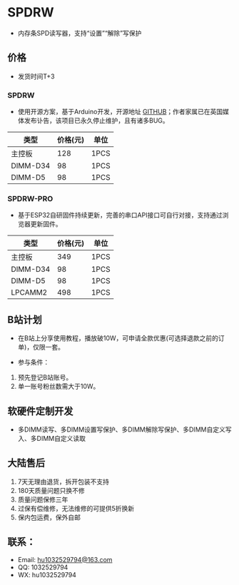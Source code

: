 # SPDRW

 - 内存条SPD读写器，支持“设置”“解除”写保护

## 价格 

 - 发货时间T+3

### SPDRW

 - 使用开源方案，基于Arduino开发，开源地址 [GITHUB](https://github.com/1a2m3/SPD-Reader-Writer)；作者家属已在英国媒体发布讣告，该项目已永久停止维护，且有诸多BUG。

|  类型   | 价格(元)  | 单位 |
|  ----  | ----  | ---- |
| 主控板  | 128 | 1PCS |
| DIMM-D34  | 98 | 1PCS |
| DIMM-D5  | 98 | 1PCS |

### SPDRW-PRO

 - 基于ESP32自研固件持续更新，完善的串口API接口可自行对接，支持通过浏览器更新固件。

|  类型   | 价格(元)  | 单位 |
|  ----  | ----  | ---- |
| 主控板  | 349 | 1PCS |
| DIMM-D34  | 98 | 1PCS |
| DIMM-D5  | 98 | 1PCS |
| LPCAMM2  | 498 | 1PCS |

## 

## B站计划

 - 在B站上分享使用教程，播放破10W，可申请全款优惠(可选择退款之前的订单)，仅限一套。
 
 - 参与条件：
 1. 预先登记B站账号。
 2. 单一账号粉丝数需大于10W。

## 软硬件定制开发

 - 多DIMM读写、多DIMM设置写保护、多DIMM解除写保护、多DIMM自定义写入、多DIMM自定义读取

## 大陆售后

 1. 7天无理由退货，拆开包装不支持
 2. 180天质量问题只换不修
 3. 质量问题保修三年
 4. 过保有偿维修，无法维修的可提供5折换新
 5. 保内包运费，保外自邮

## 联系：
 - Email: hu1032529794@163.com
 - QQ: 1032529794
 - WX: hu1032529794
 
